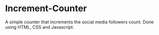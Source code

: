 # Increment-Counter
A simple counter that increments the social media followers count. Done using HTML, CSS and Javascript. 
